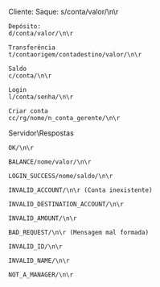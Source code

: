 Cliente:
Saque:
	s/conta/valor/\n\r

	Depósito:
	d/conta/valor/\n\r

	Transferência
	t/contaorigem/contadestino/valor/\n\r

	Saldo
	c/conta/\n\r

	Login
	l/conta/senha/\n\r

	Criar conta
	cc/rg/nome/n_conta_gerente/\n\r

Servidor\Respostas

	OK/\n\r

	BALANCE/nome/valor/\n\r

	LOGIN_SUCCESS/nome/saldo/\n\r

	INVALID_ACCOUNT/\n\r (Conta inexistente)

	INVALID_DESTINATION_ACCOUNT/\n\r

	INVALID_AMOUNT/\n\r

	BAD_REQUEST/\n\r (Mensagem mal formada)

	INVALID_ID/\n\r

	INVALID_NAME/\n\r

	NOT_A_MANAGER/\n\r
